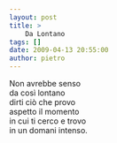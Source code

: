 ```yaml
---
layout: post
title: >
    Da Lontano
tags: []
date: 2009-04-13 20:55:00
author: pietro
---
```

Non avrebbe senso<br/>da così lontano<br/>dirti ciò che provo<br/>aspetto il momento<br/>in cui ti cerco e trovo<br/>in un domani intenso.
